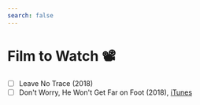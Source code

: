 ```yaml
---
search: false
---
```


# Film to Watch 📽

-   [ ] Leave No Trace (2018)
-   [ ] Don't Worry, He Won't Get Far on Foot (2018), [iTunes](https://tv.apple.com/ca/movie/dont-worry-he-wont-get-far-on-foot/umc.cmc.2q1lhbvg9mi946hy8akkvmiur)
